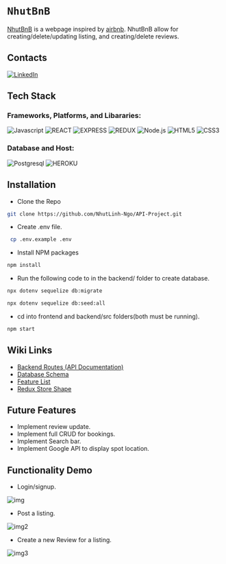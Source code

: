 # `NhutBnB`

[NhutBnB](https://nhut-airbnb-api.herokuapp.com/) is a webpage inspired by [airbnb](https://www.airbnb.com/).
NhutBnB allow for creating/delete/updating listing, and creating/delete reviews.
## Contacts

[![LinkedIn][linkedin-shield]][linkedin-url]

## Tech Stack

### Frameworks, Platforms, and Libararies:

![Javascript](https://img.shields.io/badge/Javascript%20-F7DF1E?style=for-the-badge&logo=Javascript&logoColor=white)
![REACT](https://img.shields.io/badge/REACT%20-61DAFB?style=for-the-badge&logo=REACT&logoColor=white)
![EXPRESS](https://img.shields.io/badge/Express%20-000000?style=for-the-badge&logo=REACT&logoColor=white)
![REDUX](https://img.shields.io/badge/Redux%20-764ABC?style=for-the-badge&logo=Redux&logoColor=white)
![Node.js](https://img.shields.io/badge/Node.Js%20-339933?style=for-the-badge&logo=Node.js&logoColor=white)
![HTML5](https://img.shields.io/badge/HTML5-E34F26?style=for-the-badge&logo=HTML5&logoColor=white)
![CSS3](https://img.shields.io/badge/CSS3-1572B6?style=for-the-badge&logo=CSS3&logoColor=white)

### Database and Host:

![Postgresql](https://img.shields.io/badge/Postgresql-4169E1?style=for-the-badge&logo=postgresql&logoColor=white)
![HEROKU](https://img.shields.io/badge/Heroku-430098?style=for-the-badge&logo=Heroku&logoColor=white)

## Installation

- Clone the Repo

```sh
git clone https://github.com/NhutLinh-Ngo/API-Project.git
```

- Create .env file.

```sh
 cp .env.example .env
```

- Install NPM packages

```sh
npm install
```

- Run the following code to in the backend/ folder to create database.

```sh
npx dotenv sequelize db:migrate
```

```sh
npx dotenv sequelize db:seed:all
```

- cd into frontend and backend/src folders(both must be running).

```sh
npm start
```

## Wiki Links

- [Backend Routes (API Documentation)](https://github.com/NhutLinh-Ngo/API-Project/wiki/API-Documentation)
- [Database Schema](https://github.com/NhutLinh-Ngo/API-Project/wiki/Database-Schema)
- [Feature List](https://github.com/NhutLinh-Ngo/API-Project/wiki/Feature-List)
- [Redux Store Shape](https://github.com/NhutLinh-Ngo/API-Project/wiki/Redux-State-Shape)

## Future Features
* Implement review update.
* Implement full CRUD for bookings.
* Implement Search bar.
* Implement Google API to display spot location.

## Functionality Demo

- Login/signup.

![img](https://i.imgur.com/78hOSdp.gif)

- Post a listing.

![img2](https://imgur.com/fsJjjCJ.gif)

- Create a new Review for a listing.

![img3](https://imgur.com/RKof5g0.gif)

[linkedin-shield]: https://img.shields.io/badge/-LinkedIn-black.svg?style=for-the-badge&logo=linkedin&colorB=555
[linkedin-url]: https://www.linkedin.com/in/nhut-linh-ngo/
